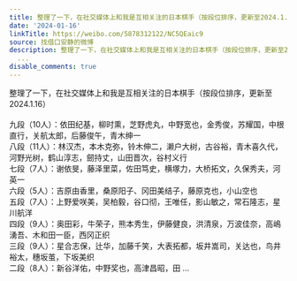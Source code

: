 ```yaml
---
title: 整理了一下，在社交媒体上和我是互相关注的日本棋手（按段位排序，更新至2024.1.16）九段（10人）：依田纪基，柳时熏，芝野虎丸，中野宽也，金秀俊，苏耀国，中...
date: '2024-01-16'
linkTitle: https://weibo.com/5878312122/NC5QEaic9
source: 找借口安静的微博
description: 整理了一下，在社交媒体上和我是互相关注的日本棋手（按段位排序，更新至2024.1.16）<br><br>九段（10人）：依田纪基，柳时熏，芝野虎丸，中野宽也，金秀俊，苏耀国，中根直行，关航太郎，后藤俊午，青木绅一<br>八段（11人）：林汉杰，本木克弥，铃木伸二，濑户大树，古谷裕，青木喜久代，河野光树，鹤山淳志，劒持丈，山田晋次，谷村义行<br>七段（7人）：谢依旻，藤泽里菜，佐田笃史，横塚力，大桥拓文，久保秀夫，河英一<br>六段（5人）：吉原由香里，桑原阳子、冈田美结子，藤原克也，小山空也<br>五段（7人）：上野爱咲美，吴柏毅，谷口彻，王唯任，影山敏之，常石隆志，星川航洋<br>四段（9人）：奥田彩，牛荣子，熊本秀生，伊藤健良，洪清泉，万波佳奈，高嶋湧吾、木和田一臣，西冈正织<br>三段（9人）：星合志保，辻华，加藤千笑，大表拓都，坂井嵩司，关达也，鸟井裕太，穗坂茧，下坂美织<br>二段（8人）：新谷洋佑，中野奖也，高津昌昭，田
  ...
disable_comments: true
---
```

整理了一下，在社交媒体上和我是互相关注的日本棋手（按段位排序，更新至2024.1.16）<br><br>九段（10人）：依田纪基，柳时熏，芝野虎丸，中野宽也，金秀俊，苏耀国，中根直行，关航太郎，后藤俊午，青木绅一<br>八段（11人）：林汉杰，本木克弥，铃木伸二，濑户大树，古谷裕，青木喜久代，河野光树，鹤山淳志，劒持丈，山田晋次，谷村义行<br>七段（7人）：谢依旻，藤泽里菜，佐田笃史，横塚力，大桥拓文，久保秀夫，河英一<br>六段（5人）：吉原由香里，桑原阳子、冈田美结子，藤原克也，小山空也<br>五段（7人）：上野爱咲美，吴柏毅，谷口彻，王唯任，影山敏之，常石隆志，星川航洋<br>四段（9人）：奥田彩，牛荣子，熊本秀生，伊藤健良，洪清泉，万波佳奈，高嶋湧吾、木和田一臣，西冈正织<br>三段（9人）：星合志保，辻华，加藤千笑，大表拓都，坂井嵩司，关达也，鸟井裕太，穗坂茧，下坂美织<br>二段（8人）：新谷洋佑，中野奖也，高津昌昭，田 ...